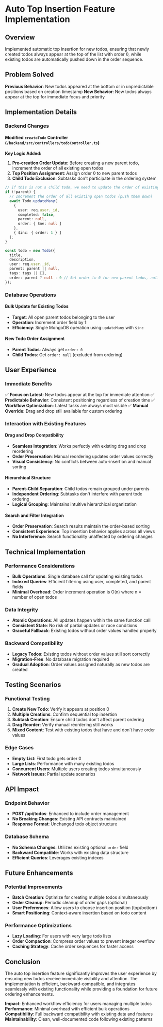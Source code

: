 # Auto Top Insertion Feature Implementation

## Overview

Implemented automatic top insertion for new todos, ensuring that newly created todos always appear at the top of the list with order 0, while existing todos are automatically pushed down in the order sequence.

## Problem Solved

**Previous Behavior**: New todos appeared at the bottom or in unpredictable positions based on creation timestamp
**New Behavior**: New todos always appear at the top for immediate focus and priority

## Implementation Details

### Backend Changes

#### Modified `createTodo` Controller (`/backend/src/controllers/todoController.ts`)

**Key Logic Added:**
1. **Pre-creation Order Update**: Before creating a new parent todo, increment the order of all existing open todos
2. **Top Position Assignment**: Assign order 0 to new parent todos
3. **Child Todo Exclusion**: Subtasks don't participate in the ordering system

```typescript
// If this is not a child todo, we need to update the order of existing todos
if (!parent) {
  // Increment the order of all existing open todos (push them down)
  await Todo.updateMany(
    {
      user: req.user._id,
      completed: false,
      parent: null,
      order: { $ne: null }
    },
    { $inc: { order: 1 } }
  );
}

const todo = new Todo({
  title,
  description,
  user: req.user._id,
  parent: parent || null,
  tags: tags || [],
  order: parent ? null : 0 // Set order to 0 for new parent todos, null for child todos
});
```

### Database Operations

#### Bulk Update for Existing Todos
- **Target**: All open parent todos belonging to the user
- **Operation**: Increment order field by 1
- **Efficiency**: Single MongoDB operation using `updateMany` with `$inc`

#### New Todo Order Assignment
- **Parent Todos**: Always get `order: 0`
- **Child Todos**: Get `order: null` (excluded from ordering)

## User Experience

### Immediate Benefits
✅ **Focus on Latest**: New todos appear at the top for immediate attention
✅ **Predictable Behavior**: Consistent positioning regardless of creation time
✅ **Workflow Optimization**: Latest tasks are always most visible
✅ **Manual Override**: Drag and drop still available for custom ordering

### Interaction with Existing Features

#### Drag and Drop Compatibility
- **Seamless Integration**: Works perfectly with existing drag and drop reordering
- **Order Preservation**: Manual reordering updates order values correctly
- **Visual Consistency**: No conflicts between auto-insertion and manual sorting

#### Hierarchical Structure
- **Parent-Child Separation**: Child todos remain grouped under parents
- **Independent Ordering**: Subtasks don't interfere with parent todo ordering
- **Logical Grouping**: Maintains intuitive hierarchical organization

#### Search and Filter Integration
- **Order Preservation**: Search results maintain the order-based sorting
- **Consistent Experience**: Top insertion behavior applies across all views
- **No Interference**: Search functionality unaffected by ordering changes

## Technical Implementation

### Performance Considerations
- **Bulk Operations**: Single database call for updating existing todos
- **Indexed Queries**: Efficient filtering using user, completed, and parent fields
- **Minimal Overhead**: Order increment operation is O(n) where n = number of open todos

### Data Integrity
- **Atomic Operations**: All updates happen within the same function call
- **Consistent State**: No risk of partial updates or race conditions
- **Graceful Fallback**: Existing todos without order values handled properly

### Backward Compatibility
- **Legacy Todos**: Existing todos without order values still sort correctly
- **Migration-Free**: No database migration required
- **Gradual Adoption**: Order values assigned naturally as new todos are created

## Testing Scenarios

### Functional Testing
1. **Create New Todo**: Verify it appears at position 0
2. **Multiple Creations**: Confirm sequential top insertion
3. **Subtask Creation**: Ensure child todos don't affect parent ordering
4. **Drag Reorder**: Verify manual reordering still works
5. **Mixed Content**: Test with existing todos that have and don't have order values

### Edge Cases
- **Empty List**: First todo gets order 0
- **Large Lists**: Performance with many existing todos
- **Concurrent Users**: Multiple users creating todos simultaneously
- **Network Issues**: Partial update scenarios

## API Impact

### Endpoint Behavior
- **POST /api/todos**: Enhanced to include order management
- **No Breaking Changes**: Existing API contracts maintained
- **Response Format**: Unchanged todo object structure

### Database Schema
- **No Schema Changes**: Utilizes existing optional `order` field
- **Backward Compatible**: Works with existing data structure
- **Efficient Queries**: Leverages existing indexes

## Future Enhancements

### Potential Improvements
- **Batch Creation**: Optimize for creating multiple todos simultaneously
- **Order Cleanup**: Periodic cleanup of order gaps (optional)
- **User Preferences**: Allow users to choose insertion position (top/bottom)
- **Smart Positioning**: Context-aware insertion based on todo content

### Performance Optimizations
- **Lazy Loading**: For users with very large todo lists
- **Order Compaction**: Compress order values to prevent integer overflow
- **Caching Strategy**: Cache order sequences for faster access

## Conclusion

The auto top insertion feature significantly improves the user experience by ensuring new todos receive immediate visibility and attention. The implementation is efficient, backward-compatible, and integrates seamlessly with existing functionality while providing a foundation for future ordering enhancements.

**Impact**: Enhanced workflow efficiency for users managing multiple todos
**Performance**: Minimal overhead with efficient bulk operations
**Compatibility**: Full backward compatibility with existing data and features
**Maintainability**: Clean, well-documented code following existing patterns
